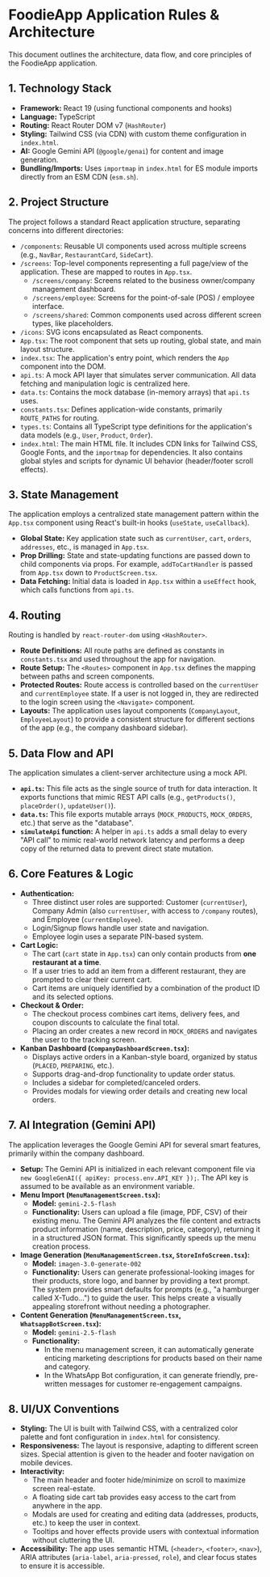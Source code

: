 # FoodieApp Application Rules & Architecture

This document outlines the architecture, data flow, and core principles of the FoodieApp application.

## 1. Technology Stack

*   **Framework:** React 19 (using functional components and hooks)
*   **Language:** TypeScript
*   **Routing:** React Router DOM v7 (`HashRouter`)
*   **Styling:** Tailwind CSS (via CDN) with custom theme configuration in `index.html`.
*   **AI:** Google Gemini API (`@google/genai`) for content and image generation.
*   **Bundling/Imports:** Uses `importmap` in `index.html` for ES module imports directly from an ESM CDN (`esm.sh`).

## 2. Project Structure

The project follows a standard React application structure, separating concerns into different directories:

*   `/components`: Reusable UI components used across multiple screens (e.g., `NavBar`, `RestaurantCard`, `SideCart`).
*   `/screens`: Top-level components representing a full page/view of the application. These are mapped to routes in `App.tsx`.
    *   `/screens/company`: Screens related to the business owner/company management dashboard.
    *   `/screens/employee`: Screens for the point-of-sale (POS) / employee interface.
    *   `/screens/shared`: Common components used across different screen types, like placeholders.
*   `/icons`: SVG icons encapsulated as React components.
*   `App.tsx`: The root component that sets up routing, global state, and main layout structure.
*   `index.tsx`: The application's entry point, which renders the `App` component into the DOM.
*   `api.ts`: A mock API layer that simulates server communication. All data fetching and manipulation logic is centralized here.
*   `data.ts`: Contains the mock database (in-memory arrays) that `api.ts` uses.
*   `constants.tsx`: Defines application-wide constants, primarily `ROUTE_PATHS` for routing.
*   `types.ts`: Contains all TypeScript type definitions for the application's data models (e.g., `User`, `Product`, `Order`).
*   `index.html`: The main HTML file. It includes CDN links for Tailwind CSS, Google Fonts, and the `importmap` for dependencies. It also contains global styles and scripts for dynamic UI behavior (header/footer scroll effects).

## 3. State Management

The application employs a centralized state management pattern within the `App.tsx` component using React's built-in hooks (`useState`, `useCallback`).

*   **Global State:** Key application state such as `currentUser`, `cart`, `orders`, `addresses`, etc., is managed in `App.tsx`.
*   **Prop Drilling:** State and state-updating functions are passed down to child components via props. For example, `addToCartHandler` is passed from `App.tsx` down to `ProductScreen.tsx`.
*   **Data Fetching:** Initial data is loaded in `App.tsx` within a `useEffect` hook, which calls functions from `api.ts`.

## 4. Routing

Routing is handled by `react-router-dom` using `<HashRouter>`.

*   **Route Definitions:** All route paths are defined as constants in `constants.tsx` and used throughout the app for navigation.
*   **Route Setup:** The `<Routes>` component in `App.tsx` defines the mapping between paths and screen components.
*   **Protected Routes:** Route access is controlled based on the `currentUser` and `currentEmployee` state. If a user is not logged in, they are redirected to the login screen using the `<Navigate>` component.
*   **Layouts:** The application uses layout components (`CompanyLayout`, `EmployeeLayout`) to provide a consistent structure for different sections of the app (e.g., the company dashboard sidebar).

## 5. Data Flow and API

The application simulates a client-server architecture using a mock API.

*   **`api.ts`:** This file acts as the single source of truth for data interaction. It exports functions that mimic REST API calls (e.g., `getProducts()`, `placeOrder()`, `updateUser()`).
*   **`data.ts`:** This file exports mutable arrays (`MOCK_PRODUCTS`, `MOCK_ORDERS`, etc.) that serve as the "database".
*   **`simulateApi` function:** A helper in `api.ts` adds a small delay to every "API call" to mimic real-world network latency and performs a deep copy of the returned data to prevent direct state mutation.

## 6. Core Features & Logic

*   **Authentication:**
    *   Three distinct user roles are supported: Customer (`currentUser`), Company Admin (also `currentUser`, with access to `/company` routes), and Employee (`currentEmployee`).
    *   Login/Signup flows handle user state and navigation.
    *   Employee login uses a separate PIN-based system.
*   **Cart Logic:**
    *   The cart (`cart` state in `App.tsx`) can only contain products from **one restaurant at a time**.
    *   If a user tries to add an item from a different restaurant, they are prompted to clear their current cart.
    *   Cart items are uniquely identified by a combination of the product ID and its selected options.
*   **Checkout & Order:**
    *   The checkout process combines cart items, delivery fees, and coupon discounts to calculate the final total.
    *   Placing an order creates a new record in `MOCK_ORDERS` and navigates the user to the tracking screen.
*   **Kanban Dashboard (`CompanyDashboardScreen.tsx`):**
    *   Displays active orders in a Kanban-style board, organized by status (`PLACED`, `PREPARING`, etc.).
    *   Supports drag-and-drop functionality to update order status.
    *   Includes a sidebar for completed/canceled orders.
    *   Provides modals for viewing order details and creating new local orders.

## 7. AI Integration (Gemini API)

The application leverages the Google Gemini API for several smart features, primarily within the company dashboard.

*   **Setup:** The Gemini API is initialized in each relevant component file via `new GoogleGenAI({ apiKey: process.env.API_KEY });`. The API key is assumed to be available as an environment variable.
*   **Menu Import (`MenuManagementScreen.tsx`):**
    *   **Model:** `gemini-2.5-flash`
    *   **Functionality:** Users can upload a file (image, PDF, CSV) of their existing menu. The Gemini API analyzes the file content and extracts product information (name, description, price, category), returning it in a structured JSON format. This significantly speeds up the menu creation process.
*   **Image Generation (`MenuManagementScreen.tsx`, `StoreInfoScreen.tsx`):**
    *   **Model:** `imagen-3.0-generate-002`
    *   **Functionality:** Users can generate professional-looking images for their products, store logo, and banner by providing a text prompt. The system provides smart defaults for prompts (e.g., "a hamburger called X-Tudo...") to guide the user. This helps create a visually appealing storefront without needing a photographer.
*   **Content Generation (`MenuManagementScreen.tsx`, `WhatsappBotScreen.tsx`):**
    *   **Model:** `gemini-2.5-flash`
    *   **Functionality:**
        *   In the menu management screen, it can automatically generate enticing marketing descriptions for products based on their name and category.
        *   In the WhatsApp Bot configuration, it can generate friendly, pre-written messages for customer re-engagement campaigns.

## 8. UI/UX Conventions

*   **Styling:** The UI is built with Tailwind CSS, with a centralized color palette and font configuration in `index.html` for consistency.
*   **Responsiveness:** The layout is responsive, adapting to different screen sizes. Special attention is given to the header and footer navigation on mobile devices.
*   **Interactivity:**
    *   The main header and footer hide/minimize on scroll to maximize screen real-estate.
    *   A floating side cart tab provides easy access to the cart from anywhere in the app.
    *   Modals are used for creating and editing data (addresses, products, etc.) to keep the user in context.
    *   Tooltips and hover effects provide users with contextual information without cluttering the UI.
*   **Accessibility:** The app uses semantic HTML (`<header>`, `<footer>`, `<nav>`), ARIA attributes (`aria-label`, `aria-pressed`, `role`), and clear focus states to ensure it is accessible.
